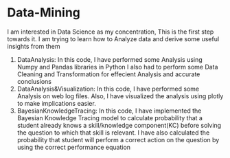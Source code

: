 # Data-Mining

I am interested in Data Science as my concentration, This is the first step towards it. I am trying to learn how to Analyze data and derive some useful insights from them

1. DataAnalysis:
In this code, I have performed some Analysis using Numpy and Pandas libraries in Python
I also had to perform some Data Cleaning and Transformation for effecient Analysis and accurate conclusions
2. DataAnalysis&Visualization:
In this code, I have performed some Analysis on web log files. Also, I have visualized the analysis using plotly to make implications easier.
3. BayesianKnowledgeTracing:
In this code, I have implemented the Bayesian Knowledge Tracing model to calculate probability that a student already knows a skill/knowledge component(KC) before solving the question to which that skill is relevant.
I have also calculated the probability that student will perform a correct action on the question by using the correct performance equation
